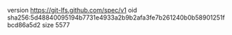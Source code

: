 version https://git-lfs.github.com/spec/v1
oid sha256:5d48840095194b7731e4933a2b9b2afa3fe7b261240b0b58901251fbcd86a5d2
size 5577
